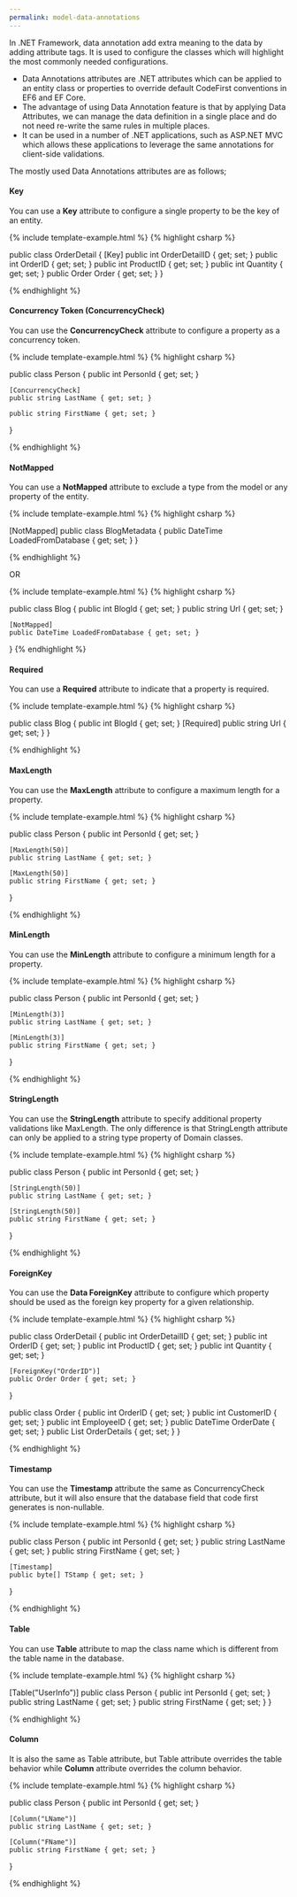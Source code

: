 ```yaml
---
permalink: model-data-annotations
---
```


In .NET Framework, data annotation add extra meaning to the data by adding attribute tags. It is used to configure the classes which will highlight the most commonly needed configurations.

 - Data Annotations attributes are .NET attributes which can be applied to an entity class or properties to override default CodeFirst conventions in EF6 and EF Core.
 - The advantage of using Data Annotation feature is that by applying Data Attributes, we can manage the data definition in a single place and do not need re-write the same rules in multiple places.
 - It can be used in a number of .NET applications, such as ASP.NET MVC which allows these applications to leverage the same annotations for client-side validations.

The mostly used Data Annotations attributes are as follows;

#### Key

You can use a **Key** attribute to configure a single property to be the key of an entity.

{% include template-example.html %} 
{% highlight csharp %}

public class OrderDetail
{
    [Key]
    public int OrderDetailID { get; set; }
    public int OrderID { get; set; }
    public int ProductID { get; set; }
    public int Quantity { get; set; }
    public Order Order { get; set; }
}

{% endhighlight %} 

#### Concurrency Token (ConcurrencyCheck)

You can use the **ConcurrencyCheck** attribute to configure a property as a concurrency token.

{% include template-example.html %} 
{% highlight csharp %}

public class Person
{
    public int PersonId { get; set; }

    [ConcurrencyCheck]
    public string LastName { get; set; }

    public string FirstName { get; set; }
}

{% endhighlight %} 

#### NotMapped

You can use a **NotMapped** attribute to exclude a type from the model or any property of the entity.

{% include template-example.html %} 
{% highlight csharp %}

[NotMapped]
public class BlogMetadata
{
    public DateTime LoadedFromDatabase { get; set; }
}

{% endhighlight %} 

OR

{% include template-example.html %} 
{% highlight csharp %}


public class Blog
{
    public int BlogId { get; set; }
    public string Url { get; set; }

    [NotMapped]
    public DateTime LoadedFromDatabase { get; set; }
}
{% endhighlight %} 

#### Required

You can use a **Required** attribute to indicate that a property is required.

{% include template-example.html %} 
{% highlight csharp %}

public class Blog
{
    public int BlogId { get; set; }
    [Required]
    public string Url { get; set; }
}

{% endhighlight %} 

#### MaxLength

You can use the **MaxLength** attribute to configure a maximum length for a property. 

{% include template-example.html %} 
{% highlight csharp %}

public class Person
{
    public int PersonId { get; set; }

    [MaxLength(50)]
    public string LastName { get; set; }

    [MaxLength(50)]
    public string FirstName { get; set; }
}

{% endhighlight %} 


#### MinLength 

You can use the **MinLength** attribute to configure a minimum length for a property. 

{% include template-example.html %} 
{% highlight csharp %}

public class Person
{
    public int PersonId { get; set; }

    [MinLength(3)]
    public string LastName { get; set; }

    [MinLength(3)]
    public string FirstName { get; set; }
}

{% endhighlight %}

#### StringLength

You can use the **StringLength** attribute to specify additional property validations like MaxLength. The only difference is that StringLength attribute can only be applied to a string type property of Domain classes.

{% include template-example.html %} 
{% highlight csharp %}

public class Person
{
    public int PersonId { get; set; }

    [StringLength(50)]
    public string LastName { get; set; }

    [StringLength(50)]
    public string FirstName { get; set; }
}

{% endhighlight %} 

#### ForeignKey

You can use the **Data ForeignKey** attribute to configure which property should be used as the foreign key property for a given relationship.

{% include template-example.html %} 
{% highlight csharp %}

public class OrderDetail
{
    public int OrderDetailID { get; set; }
    public int OrderID { get; set; }
    public int ProductID { get; set; }
    public int Quantity { get; set; }

    [ForeignKey("OrderID")]
    public Order Order { get; set; }
}

public class Order
{
    public int OrderID { get; set; }
    public int CustomerID { get; set; }
    public int EmployeeID { get; set; }
    public DateTime OrderDate { get; set; }
    public List<OrderDetail> OrderDetails { get; set; }
}

{% endhighlight %} 

#### Timestamp

You can use the **Timestamp** attribute the same as ConcurrencyCheck attribute, but it will also ensure that the database field that code first generates is non-nullable.

{% include template-example.html %} 
{% highlight csharp %}

public class Person
{
    public int PersonId { get; set; }
    public string LastName { get; set; }
    public string FirstName { get; set; }

    [Timestamp]
    public byte[] TStamp { get; set; }
}

{% endhighlight %} 

#### Table

You can use **Table** attribute to map the class name which is different from the table name in the database.

{% include template-example.html %} 
{% highlight csharp %}

[Table("UserInfo")]
public class Person
{
    public int PersonId { get; set; }
    public string LastName { get; set; }
    public string FirstName { get; set; }
}

{% endhighlight %} 

#### Column

It is also the same as Table attribute, but Table attribute overrides the table behavior while **Column** attribute overrides the column behavior.

{% include template-example.html %} 
{% highlight csharp %}

public class Person
{
    public int PersonId { get; set; }

    [Column("LName")]
    public string LastName { get; set; }

    [Column("FName")]
    public string FirstName { get; set; }
}

{% endhighlight %} 

